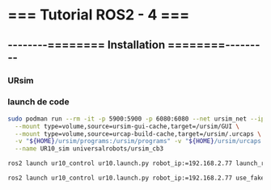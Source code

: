 # === Tutorial ROS2 - 4 ===


## --------======== Installation ========---------

### URsim

### launch de code

```bash
sudo podman run --rm -it -p 5900:5900 -p 6080:6080 --net ursim_net --ip 192.168.2.77 -e ROBOT_MODEL=UR10 \
  --mount type=volume,source=ursim-gui-cache,target=/ursim/GUI \
  --mount type=volume,source=urcap-build-cache,target=/ursim/.urcaps \
  -v "${HOME}/ursim/programs:/ursim/programs" -v "${HOME}/ursim/urcaps:/urcaps" \
  --name UR10_sim universalrobots/ursim_cb3
```

```bash
ros2 launch ur10_control ur10.launch.py robot_ip:=192.168.2.77 launch_rviz:=true 
```

```bash
ros2 launch ur10_control ur10.launch.py robot_ip:=192.168.2.77 use_fake_hardware:=true launch_rviz:=true 
```



